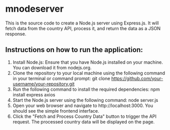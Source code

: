 # mnodeserver
This is the source code to create a Node.js server using Express.js. It will fetch data from the country API, process it, and return the data as a JSON response.

## Instructions on how to run the application:

1. Install Node.js: Ensure that you have Node.js installed on your machine. You can download it from nodejs.org.
2. Clone the repository to your local machine using the following command in your terminal or command prompt:
git clone https://github.com/your-username/your-repository.git
3. Run the following command to install the required dependencies:
npm install express axios
4. Start the Node.js server using the following command:
node server.js
5. Open your web browser and navigate to http://localhost:3000. You should see the simple frontend interface.
6. Click the "Fetch and Process Country Data" button to trigger the API request. The processed country data will be displayed on the page.
